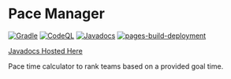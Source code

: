 # Pace Manager

[![Gradle](https://github.com/LittleTealeaf/paceManager/actions/workflows/gradle.yml/badge.svg)](https://github.com/LittleTealeaf/paceManager/actions/workflows/gradle.yml) [![CodeQL](https://github.com/LittleTealeaf/paceManager/actions/workflows/codeql-analysis.yml/badge.svg)](https://github.com/LittleTealeaf/paceManager/actions/workflows/codeql-analysis.yml) [![Javadocs](https://github.com/LittleTealeaf/paceManager/actions/workflows/github-pages.yml/badge.svg)](https://github.com/LittleTealeaf/paceManager/actions/workflows/github-pages.yml) [![pages-build-deployment](https://github.com/LittleTealeaf/paceManager/actions/workflows/pages/pages-build-deployment/badge.svg?branch=gh-pages)](https://github.com/LittleTealeaf/paceManager/actions/workflows/pages/pages-build-deployment)

[Javadocs Hosted Here](https://littletealeaf.github.io/paceManager/)

Pace time calculator to rank teams based on a provided goal time.
